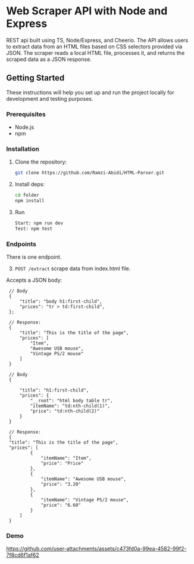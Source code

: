 # Web Scraper API with Node and Express

REST api built using TS, Node/Express, and Cheerio. The API allows users to extract data from an HTML files based on CSS selectors provided via JSON. The scraper reads a local HTML file, processes it, and returns the scraped data as a JSON response.

## Getting Started

These instructions will help you set up and run the project locally for development and testing purposes.

### Prerequisites

-   Node.js
-   npm

### Installation

1. Clone the repository:

    ```bash
    git clone https://github.com/Ramzi-Abidi/HTML-Parser.git
    ```

2. Install deps:

    ```bash
    cd folder
    npm install
    ```

3. Run
    ```bash
    Start: npm run dev
    Test: npm test
    ```

### Endpoints

There is one endpoint.

3. `POST /extract` scrape data from index.html file.

Accepts a JSON body:
   ```jsonc
    // Body
    {
        "title": "body h1:first-child",
        "prices": "tr > td:first-child",
    };

    // Response:
    {
        "title": "This is the title of the page",
        "prices": [
            "Item",
            "Awesome USB mouse",
            "Vintage PS/2 mouse"
        ]
    }
   ```

   ```jsonc
    // Body
    {

        "title": "h1:first-child",
        "prices": {
            "__root": "html body table tr",
            "itemName": "td:nth-child(1)",
            "price": "td:nth-child(2)"
        }
    }

    // Response:
    {
    "title": "This is the title of the page",
    "prices": [
            {
                "itemName": "Item",
                "price": "Price"
            },
            {
                "itemName": "Awesome USB mouse",
                "price": "3.20"
            },
            {
                "itemName": "Vintage PS/2 mouse",
                "price": "6.60"
            }
        ]
    }
   ```

### Demo

https://github.com/user-attachments/assets/c473fd0a-99ea-4582-99f2-7f8cd6f1af62


